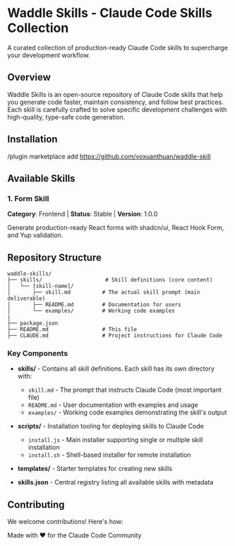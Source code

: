 # Waddle Skills - Claude Code Skills Collection

A curated collection of production-ready Claude Code skills to supercharge your development workflow.

## Overview

Waddle Skills is an open-source repository of Claude Code skills that help you generate code faster, maintain consistency, and follow best practices. Each skill is carefully crafted to solve specific development challenges with high-quality, type-safe code generation.

## Installation 
/plugin marketplace add https://github.com/voxuanthuan/waddle-skill

## Available Skills

### 1. Form Skill
**Category**: Frontend | **Status**: Stable | **Version**: 1.0.0

Generate production-ready React forms with shadcn/ui, React Hook Form, and Yup validation.

## Repository Structure

```
waddle-skills/
├── skills/                    # Skill definitions (core content)
│   └── [skill-name]/
│       ├── skill.md          # The actual skill prompt (main deliverable)
│       ├── README.md         # Documentation for users
│       └── examples/         # Working code examples
|
├── package.json
├── README.md                 # This file
├── CLAUDE.md                 # Project instructions for Claude Code
```

### Key Components

- **skills/** - Contains all skill definitions. Each skill has its own directory with:
  - `skill.md` - The prompt that instructs Claude Code (most important file)
  - `README.md` - User documentation with examples and usage
  - `examples/` - Working code examples demonstrating the skill's output

- **scripts/** - Installation tooling for deploying skills to Claude Code
  - `install.js` - Main installer supporting single or multiple skill installation
  - `install.sh` - Shell-based installer for remote installation

- **templates/** - Starter templates for creating new skills

- **skills.json** - Central registry listing all available skills with metadata


## Contributing

We welcome contributions! Here's how:

Made with ❤️ for the Claude Code Community

